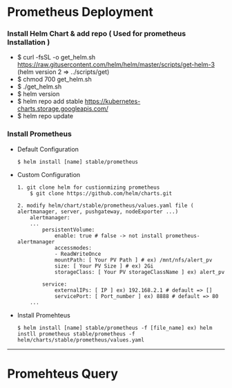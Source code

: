# Prometheus Deployment

### Install Helm Chart & add repo ( Used for prometheus Installation )

-   $ curl -fsSL -o get_helm.sh https://raw.gitusercontent.com/helm/helm/master/scripts/get-helm-3 (helm version 2 => ../scripts/get)
-   $ chmod 700 get_helm.sh
-   $ ./get_helm.sh
-   $ helm version
-   $ helm repo add stable https://kubernetes-charts.storage.googleapis.com/
-   $ helm repo update 

### Install Prometheus
-   Default Configuration

        $ helm install [name] stable/prometheus
        
-   Custom Configuration

        1. git clone helm for custionmizing prometheus
            $ git clone https://github.com/helm/charts.git

        2. modify helm/chart/stable/prometheus/values.yaml file ( alertmanager, server, pushgateway, nodeExporter ...)
            alertmanager:
            ...
                persistentVolume:
                    enable: true # false -> not install prometheus-alertmanager
                    accessmodes:
                    - ReadWriteOnce
                    mountPath: [ Your PV Path ] # ex) /mnt/nfs/alert_pv
                    size: [ Your PV Size ] # ex) 2Gi
                    storageClass: [ Your PV storageClassName ] ex) alert_pv
                    
                service:
                    externalIPs: [ IP ] ex) 192.168.2.1 # default => []
                    servicePort: [ Port_number ] ex) 8888 # default => 80
            ...
-   Install Promehteus 

        $ helm install [name] stable/prometheus -f [file_name] ex) helm instll prometheus stable/prometheus -f helm/charts/stable/prometheus/values.yaml
        
<hr/>

# Promehteus Query

                    
             
